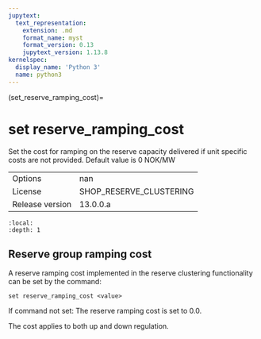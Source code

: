```yaml
---
jupytext:
  text_representation:
    extension: .md
    format_name: myst
    format_version: 0.13
    jupytext_version: 1.13.8
kernelspec:
  display_name: 'Python 3'
  name: python3
---
```


(set_reserve_ramping_cost)=
# set reserve_ramping_cost
Set the cost for ramping on the reserve capacity delivered if unit specific costs are not provided. Default value is 0 NOK/MW

|   |   |
|---|---|
|Options|nan|
|License|SHOP_RESERVE_CLUSTERING|
|Release version|13.0.0.a|

```{contents}
:local:
:depth: 1
```

## Reserve group ramping cost
A reserve ramping cost implemented in the reserve clustering functionality can be set by the command:
```
set reserve_ramping_cost <value>
```

If command not set: The reserve ramping cost is set to 0.0.

The cost applies to both up and down regulation.



